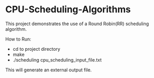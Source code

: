# CPU-Scheduling-Algorithms

This project demonstrates the use of a Round Robin(RR) scheduling algorithm. 

How to Run:

- cd to project directory
- make
- ./scheduling cpu_scheduling_input_file.txt

This will generate an external output file.
